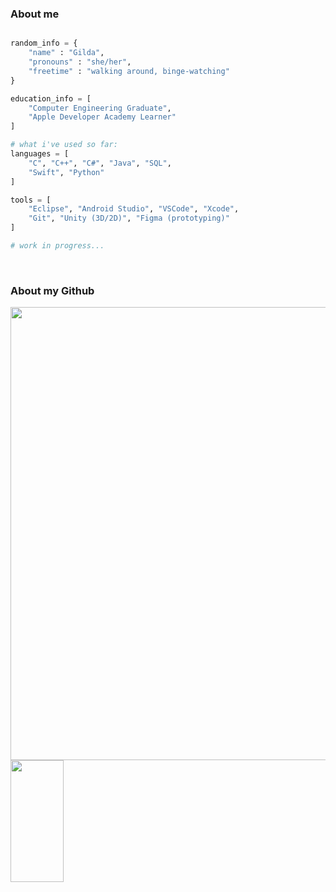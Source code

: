 <h3> About me </h3>

```python

random_info = {
    "name" : "Gilda",
    "pronouns" : "she/her",
    "freetime" : "walking around, binge-watching"
}

education_info = [
    "Computer Engineering Graduate",
    "Apple Developer Academy Learner"
]

# what i've used so far:
languages = [
    "C", "C++", "C#", "Java", "SQL",
    "Swift", "Python"
]

tools = [
    "Eclipse", "Android Studio", "VSCode", "Xcode",
    "Git", "Unity (3D/2D)", "Figma (prototyping)"
]

# work in progress...

```

</br>          
<p align="left">
    <h3> About my Github </h3>
    <img width="725em" src="https://github-profile-summary-cards.vercel.app/api/cards/profile-details?username=gperretta&theme=github_dark" />
    <img width="41%" height="195px" src="https://github-readme-stats.vercel.app/api/top-langs/?username=gperretta&layout=compact&hide_border=true&title_color=02D9F7FF&text_color=02D9F7FF&bg_color=0d1117" />
</p>
